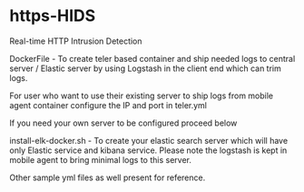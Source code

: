 # https-HIDS
Real-time HTTP Intrusion Detection

DockerFile - To create teler based container and ship needed logs to central server / Elastic server by using Logstash in the client end which can trim logs.

For user who want to use their existing server to ship logs from mobile agent container configure the IP and port in teler.yml

If you need your own server to be configured proceed below

install-elk-docker.sh - To create your elastic search server which will have only Elastic service and kibana service. Please note the logstash is kept in mobile agent to bring minimal logs to this server.

Other sample yml files as well present for reference.